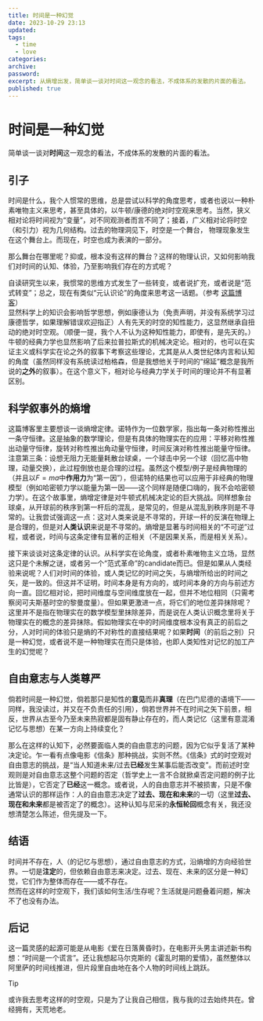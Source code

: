 ```yaml
---
title: 时间是一种幻觉
date: 2023-10-29 23:13
updated:
tags:
  - time
  - love
categories:
archive:
password:
excerpt: 从熵增出发，简单谈一谈对时间这一观念的看法，不成体系的发散的片面的看法。
published: true
---
```


# 时间是一种幻觉

简单谈一谈对**时间**这一观念的看法，不成体系的发散的片面的看法。

## 引子

时间是什么，我个人惯常的思维，总是尝试以科学的角度思考，或者也说以一种朴素唯物主义来思考，甚至具体的，以牛顿/康德的绝对时空观来思考。当然，狭义相对论将时间视为“变量”，对不同观测者而言不同了；接着，广义相对论将时空（和引力）视为几何结构。过去的物理洞见下，时空是一个舞台， 物理现象发生在这个舞台上。而现在，时空也成为表演的一部分。

那么舞台在哪里呢？抑或，根本没有这样的舞台？这样的物理认识，又如何影响我们对时间的认知、体验，乃至影响我们存在的方式呢？

自读研究生以来，我惯常的思维方式发生了一些转变，或者说扩充，或者说是“范式转变”；总之，现在有类似“元认识论”的角度来思考这一话题。（参考 [这篇博客](/hexo/essays/science)）  
显然科学上的知识会影响哲学思想，例如康德认为（免责声明，并没有系统学习过康德哲学，如果理解错误欢迎指正）人有先天的时空的知性能力，这显然继承自扭动的绝对时空观。（顺便一提，我个人不认为这种知性能力，即使有，是先天的。）牛顿的经典力学也显然影响了后来拉普拉斯式的机械决定论。相对的，也可以在实证主义或科学实在论之外的叙事下考察这些理论，尤其是从人类世纪体内言和认知的角度（虽然同样没有系统读过柏格森，但是我想他关于时间的“绵延”概念是我所说的**之外**的叙事）。在这个意义下，相对论与经典力学关于时间的理论并不有显著区别。

## 科学叙事外的熵增

这篇博客里主要想谈一谈熵增定律。诺特作为一位数学家，指出每一条对称性推出一条守恒律。这是抽象的数学理论，但是有具体的物理实在的应用：平移对称性推出动量守恒律，旋转对称性推出角动量守恒律，时间反演对称性推出能量守恒律。注意第三条：设想无阻力无能量耗散台球桌，一个球击中另一个球（回忆高中物理，动量交换），此过程倒放也是合理的过程。虽然这个模型/例子是经典物理的（并且以$F=ma$中**作用力**为“第一因”），但诺特的结果也可以应用于非经典的物理模型（例如哈密顿力学以能量为第一因——这个同样是随便口嗨的，我不会哈密顿力学）。在这个故事里，熵增定律是对牛顿式机械决定论的巨大挑战。同样想象台球桌，从开球前的秩序到第一杆后的混乱，是常见的，但是从混乱到秩序则是不寻常的。让我尝试强调这一点：这对人类来说是不寻常的，开球一杆的反演在物理上是合理的，但是对**人类认识**来说是不寻常的。熵增是显著与时间相关的“不可逆”过程，或者说，时间与这条定律有显著的正相关（不是因果关系，而是相关关系）。

接下来谈谈对这条定律的认识。从科学实在论角度，或者朴素唯物主义立场，显然这只是个未解之谜，或者另一个“范式革命”的candidate而已。但是如果从人类经验来说呢？人们对时间的体验，或人类记忆的时间之矢，与熵增所给出的时间之矢，是一致的。但这并不证明，时间本身是有方向的，或时间本身的方向与前述方向一直。回忆相对论，把时间维度与空间维度放在一起，但并不地位相同（只需考察闵可夫斯基时空的黎曼度量）。但如果更激进一点，将它们的地位差异抹除呢？这里并不是指在物理实在的数学模型里抹除差异，而是说在人类认识概念里将关于物理实在的概念的差异抹除。假如物理实在中的时间维度根本没有真正的前后之分，人对时间的体验只是熵的不对称性的直接结果呢？如果**时间**（的前后之别）只是一种幻觉，或者说不是一种物理实在而只是体验，也即人类知性对记忆的加工产生的幻觉呢？

## 自由意志与人类尊严

倘若时间是一种幻觉，倘若那只是知性的**意见**而非**真理**（在巴门尼德的语境下——同样，我没读过，并又在不负责任的引用），倘若世界并不在时间之矢下前景，相反，世界从古至今乃至未来热寂都是固有静止存在的，而人类记忆（这里有意混淆记忆与思想）在某一方向上持续变化？

那么在这样的认知下，必然要面临人类的自由意志的问题，因为它似乎复活了某种决定论。乍一看有点像电影《信条》那种挑战，实则不然。《信条》式的时空观对自由意志的挑战，是“当人知道未来/过去**已经**发生某事后能否改变”。而前述时空观则是对自由意志这整个问题的否定（哲学史上一言不合就掀桌否定问题的例子比比皆是），它否定了**已经**这一概念。或者说，人的自由意志并不被损害，只是不像通常认识的那样运作：人的自由意志决定了**过去、现在和未来**的一切（这里**过去、现在和未来**都是被否定了的概念）。这种认知与尼采的**永恒轮回**概念有关，我还没想清楚怎么陈述，但先提及一下。

## 结语

时间并不存在，人（的记忆与思想），通过自由意志的方式，沿熵增的方向经验世界。一切是**注定**的，但依赖自由意志来决定。过去、现在、未来的区分是一种幻觉，它们作为整体而存在——或不存在。  
然而在这样的时空观下，我们该如何生活/生存呢？生活就是问题叠着问题，解决不了也没有办法。

## 后记

这一篇灵感的起源可能是从电影《爱在日落黄昏时》，在电影开头男主讲述新书构想：“时间是一个谎言”。还让我想起马尔克斯的《霍乱时期的爱情》，虽然整体以阿里萨的时间线推进，但片段里自由地在各个人物的时间线上跳跃。

> [!tip]
> 或许我去思考这样的时空观，只是为了让我自己相信，我与我的过去始终共在。曾经拥有，天荒地老。
